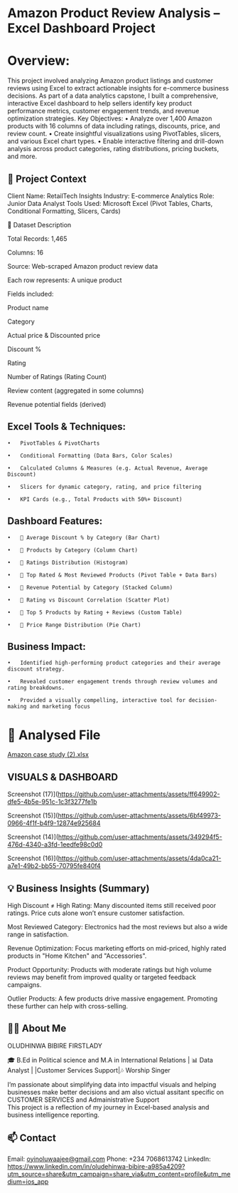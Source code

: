# Amazon Product Review Analysis – Excel Dashboard Project

# Overview:

This project involved analyzing Amazon product listings and customer reviews using Excel to extract actionable insights for e-commerce business decisions. As part of a data analytics capstone, I built a comprehensive, interactive Excel dashboard to help sellers identify key product performance metrics, customer engagement trends, and revenue optimization strategies.
Key Objectives:
	•	Analyze over 1,400 Amazon products with 16 columns of data including ratings, discounts, price, and review count.
	•	Create insightful visualizations using PivotTables, slicers, and various Excel chart types.
	•	Enable interactive filtering and drill-down analysis across product categories, rating distributions, pricing buckets, and more.

## 🏢 Project Context

Client Name: RetailTech Insights
Industry: E-commerce Analytics
Role: Junior Data Analyst
Tools Used: Microsoft Excel (Pivot Tables, Charts, Conditional Formatting, Slicers, Cards)

🧾 Dataset Description

Total Records: 1,465

Columns: 16

Source: Web-scraped Amazon product review data

Each row represents: A unique product

Fields included:

Product name

Category

Actual price & Discounted price

Discount %

Rating

Number of Ratings (Rating Count)

Review content (aggregated in some columns)

Revenue potential fields (derived)


## Excel Tools & Techniques:

	•	PivotTables & PivotCharts
 
	•	Conditional Formatting (Data Bars, Color Scales)
 
	•	Calculated Columns & Measures (e.g. Actual Revenue, Average Discount)
 
	•	Slicers for dynamic category, rating, and price filtering
 
	•	KPI Cards (e.g., Total Products with 50%+ Discount)

## Dashboard Features:

	•	📌 Average Discount % by Category (Bar Chart)
 
	•	📌 Products by Category (Column Chart)
 
	•	📌 Ratings Distribution (Histogram)
 
	•	📌 Top Rated & Most Reviewed Products (Pivot Table + Data Bars)
 
	•	📌 Revenue Potential by Category (Stacked Column)
 
	•	📌 Rating vs Discount Correlation (Scatter Plot)
 
	•	📌 Top 5 Products by Rating + Reviews (Custom Table)
 
	•	📌 Price Range Distribution (Pie Chart)

## Business Impact:

	•	Identified high-performing product categories and their average discount strategy.
 
	•	Revealed customer engagement trends through review volumes and rating breakdowns.
 
	•	Provided a visually compelling, interactive tool for decision-making and marketing focus
# 📸 Analysed File
[Amazon case study (2).xlsx](https://github.com/user-attachments/files/21049608/Amazon.case.study.2.xlsx)

## VISUALS & DASHBOARD

Screenshot (17)](https://github.com/user-attachments/assets/ff649902-dfe5-4b5e-951c-1c3f3277fe1b

Screenshot (15)](https://github.com/user-attachments/assets/6bf49973-0966-4f1f-b4f9-12874e925684

Screenshot (14)](https://github.com/user-attachments/assets/349294f5-476d-4340-a3fd-1eedfe98c0d0

Screenshot (16)](https://github.com/user-attachments/assets/4da0ca21-a7e1-49b2-bb55-70795fe840f4

## 💡 Business Insights (Summary)

High Discount ≠ High Rating: Many discounted items still received poor ratings. Price cuts alone won’t ensure customer satisfaction.

Most Reviewed Category: Electronics had the most reviews but also a wide range in satisfaction.

Revenue Optimization: Focus marketing efforts on mid-priced, highly rated products in "Home Kitchen" and "Accessories".

Product Opportunity: Products with moderate ratings but high volume reviews may benefit from improved quality or targeted feedback campaigns.

Outlier Products: A few products drive massive engagement. Promoting these further can help with cross-selling.

## 👨‍💻 About Me

OLUDHINWA BIBIRE FIRSTLADY

🎓 B.Ed in Political science and M.A in International Relations | 📊 Data Analyst | |Customer Services Support|🎶 Worship Singer

I’m passionate about simplifying data into impactful visuals and helping businesses make better decisions and am also victual assitant specific on CUSTOMER SERVICES and Admainistrative Support  
This project is a reflection of my journey in Excel-based analysis and business intelligence reporting.

## 📫 Contact

Email: oyinoluwaajee@gmail.com
Phone: +234 7068613742
LinkedIn: https://www.linkedin.com/in/oludehinwa-bibire-a985a4209?utm_source=share&utm_campaign=share_via&utm_content=profile&utm_medium=ios_app
